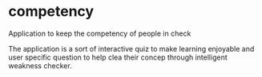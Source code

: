 # competency
Application to keep the competency of people in check

The application is a sort of interactive quiz to make learning enjoyable and user specific question to help clea their concep through intelligent weakness checker.
